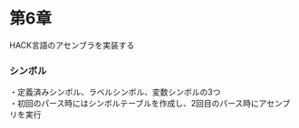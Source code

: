 # 第6章
HACK言語のアセンブラを実装する  

### シンボル
・定義済みシンボル、ラベルシンボル、変数シンボルの3つ  
・初回のパース時にはシンボルテーブルを作成し、2回目のパース時にアセンブリを実行  